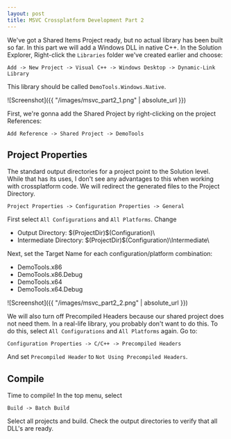 ```yaml
---
layout: post
title: MSVC Crossplatform Development Part 2
---
```

We've got a Shared Items Project ready, but no actual library has been built so far. In this part we will add a Windows DLL in native C++. <!--more--> In the Solution Explorer, Right-click the `Libraries` folder we've created earlier and choose:

`Add -> New Project -> Visual C++ -> Windows Desktop -> Dynamic-Link Library`

This library should be called `DemoTools.Windows.Native`.

![Screenshot]({{ "/images/msvc_part2_1.png" | absolute_url }})

First, we're gonna add the Shared Project by right-clicking on the project References:

`Add Reference -> Shared Project -> DemoTools`

## Project Properties

The standard output directories for a project point to the Solution level. While that has its uses, I don't see any advantages to this when working with crossplatform code. We will redirect the generated files to the Project Directory.

`Project Properties -> Configuration Properties -> General`

First select `All Configurations` and `All Platforms`. Change
- Output Directory: $(ProjectDir)\$(Configuration)\
- Intermediate Directory: $(ProjectDir)\$(Configuration)\Intermediate\

Next, set the Target Name for each configuration/platform combination:
- DemoTools.x86
- DemoTools.x86.Debug
- DemoTools.x64
- DemoTools.x64.Debug

![Screenshot]({{ "/images/msvc_part2_2.png" | absolute_url }})


We will also turn off Precompiled Headers because our shared project does not need them. In a real-life library, you probably don't want to do this. To do this, select  `All Configurations` and `All Platforms` again. Go to: 

`Configuration Properties -> C/C++ -> Precompiled Headers`

And set `Precompiled Header` to `Not Using Precompiled Headers`.

## Compile

Time to compile! In the top menu, select 

`Build -> Batch Build`

Select all projects and build. Check the output directories to verify that all DLL's are ready.

